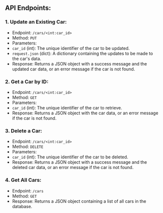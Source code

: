 ## API Endpoints:

### 1. Update an Existing Car:
- Endpoint: `/cars/<int:car_id>`
- Method: `PUT`
- Parameters:
 - `car_id` (int): The unique identifier of the car to be updated.
 - `request.json` (dict): A dictionary containing the updates to be made to the car's data.
- Response: Returns a JSON object with a success message and the updated car data, or an error message if the car is not found.

### 2. Get a Car by ID:
- Endpoint: `/cars/<int:car_id>`
- Method: `GET`
- Parameters:
 - `car_id` (int): The unique identifier of the car to retrieve.
- Response: Returns a JSON object with the car data, or an error message if the car is not found.

### 3. Delete a Car:
- Endpoint: `/cars/<int:car_id>`
- Method: `DELETE`
- Parameters:
 - `car_id` (int): The unique identifier of the car to be deleted.
- Response: Returns a JSON object with a success message and the deleted car data, or an error message if the car is not found.

### 4. Get All Cars:
- Endpoint: `/cars`
- Method: `GET`
- Response: Returns a JSON object containing a list of all cars in the database.
